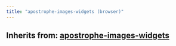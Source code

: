 ```yaml
---
title: "apostrophe-images-widgets (browser)"
---
```

## Inherits from: [apostrophe-images-widgets](../apostrophe-images-widgets/browser-apostrophe-images-widgets.html)

